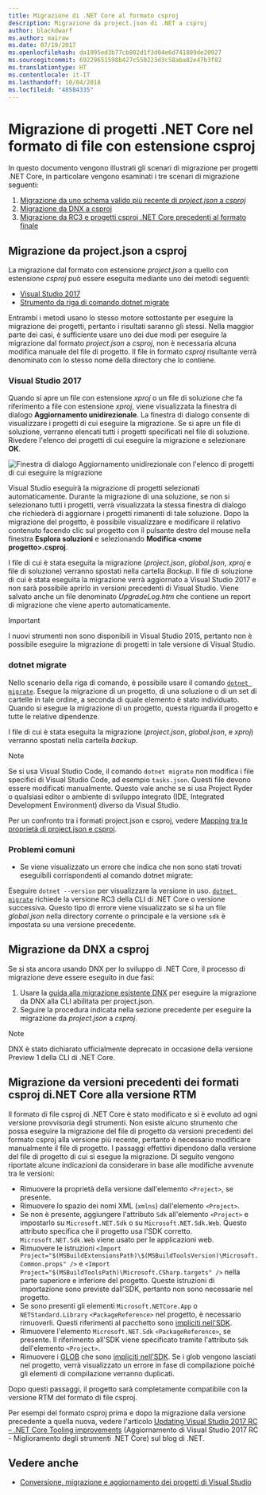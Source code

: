 ```yaml
---
title: Migrazione di .NET Core al formato csproj
description: Migrazione da project.json di .NET a csproj
author: blackdwarf
ms.author: mairaw
ms.date: 07/19/2017
ms.openlocfilehash: da1995ed3b77cb802d1f3d04e6d741809de20927
ms.sourcegitcommit: 69229651598b427c550223d3c58aba82e47b3f82
ms.translationtype: HT
ms.contentlocale: it-IT
ms.lasthandoff: 10/04/2018
ms.locfileid: "48584335"
---
```

# <a name="migrating-net-core-projects-to-the-csproj-format"></a>Migrazione di progetti .NET Core nel formato di file con estensione csproj

In questo documento vengono illustrati gli scenari di migrazione per progetti .NET Core, in particolare vengono esaminati i tre scenari di migrazione seguenti:

1. [Migrazione da uno schema valido più recente di *project.json* a *csproj*](#migration-from-projectjson-to-csproj)
2. [Migrazione da DNX a csproj](#migration-from-dnx-to-csproj)
3. [Migrazione da RC3 e progetti csproj .NET Core precedenti al formato finale](#migration-from-earlier-net-core-csproj-formats-to-rtm-csproj)

## <a name="migration-from-projectjson-to-csproj"></a>Migrazione da project.json a csproj

La migrazione dal formato con estensione *project.json* a quello con estensione *csproj* può essere eseguita mediante uno dei metodi seguenti:

- [Visual Studio 2017](#visual-studio-2017)
- [Strumento da riga di comando dotnet migrate](#dotnet-migrate)

Entrambi i metodi usano lo stesso motore sottostante per eseguire la migrazione dei progetti, pertanto i risultati saranno gli stessi. Nella maggior parte dei casi, è sufficiente usare uno dei due modi per eseguire la migrazione dal formato *project.json* a *csproj*, non è necessaria alcuna modifica manuale del file di progetto. Il file in formato *csproj* risultante verrà denominato con lo stesso nome della directory che lo contiene.

### <a name="visual-studio-2017"></a>Visual Studio 2017

Quando si apre un file con estensione *xproj* o un file di soluzione che fa riferimento a file con estensione *xproj*, viene visualizzata la finestra di dialogo **Aggiornamento unidirezionale**. La finestra di dialogo consente di visualizzare i progetti di cui eseguire la migrazione.
Se si apre un file di soluzione, verranno elencati tutti i progetti specificati nel file di soluzione. Rivedere l'elenco dei progetti di cui eseguire la migrazione e selezionare **OK**.

![Finestra di dialogo Aggiornamento unidirezionale con l'elenco di progetti di cui eseguire la migrazione](media/one-way-upgrade.jpg)

Visual Studio eseguirà la migrazione di progetti selezionati automaticamente. Durante la migrazione di una soluzione, se non si selezionano tutti i progetti, verrà visualizzata la stessa finestra di dialogo che richiederà di aggiornare i progetti rimanenti di tale soluzione. Dopo la migrazione del progetto, è possibile visualizzare e modificare il relativo contenuto facendo clic sul progetto con il pulsante destro del mouse nella finestra **Esplora soluzioni** e selezionando **Modifica \<nome progetto>.csproj**.

I file di cui è stata eseguita la migrazione (*project.json*, *global.json*, *xproj* e file di soluzione) verranno spostati nella cartella *Backup*. Il file di soluzione di cui è stata eseguita la migrazione verrà aggiornato a Visual Studio 2017 e non sarà possibile aprirlo in versioni precedenti di Visual Studio.
Viene salvato anche un file denominato *UpgradeLog.htm* che contiene un report di migrazione che viene aperto automaticamente.

> [!IMPORTANT]
> I nuovi strumenti non sono disponibili in Visual Studio 2015, pertanto non è possibile eseguire la migrazione di progetti in tale versione di Visual Studio.

### <a name="dotnet-migrate"></a>dotnet migrate

Nello scenario della riga di comando, è possibile usare il comando [`dotnet migrate`](../tools/dotnet-migrate.md). Esegue la migrazione di un progetto, di una soluzione o di un set di cartelle in tale ordine, a seconda di quale elemento è stato individuato.
Quando si esegue la migrazione di un progetto, questa riguarda il progetto e tutte le relative dipendenze.

I file di cui è stata eseguita la migrazione (*project.json*, *global.json*, e *xproj*) verranno spostati nella cartella *backup*.

> [!NOTE]
> Se si usa Visual Studio Code, il comando `dotnet migrate` non modifica i file specifici di Visual Studio Code, ad esempio `tasks.json`. Questi file devono essere modificati manualmente.
> Questo vale anche se si usa Project Ryder o qualsiasi editor o ambiente di sviluppo integrato (IDE, Integrated Development Environment) diverso da Visual Studio.

Per un confronto tra i formati project.json e csproj, vedere [Mapping tra le proprietà di project.json e csproj](../tools/project-json-to-csproj.md).

### <a name="common-issues"></a>Problemi comuni

- Se viene visualizzato un errore che indica che non sono stati trovati eseguibili corrispondenti al comando dotnet migrate:

Eseguire `dotnet --version` per visualizzare la versione in uso. [`dotnet migrate`](../tools/dotnet-migrate.md) richiede la versione RC3 della CLI di .NET Core o versione successiva.
Questo tipo di errore viene visualizzato se si ha un file *global.json* nella directory corrente o principale e la versione `sdk` è impostata su una versione precedente.

## <a name="migration-from-dnx-to-csproj"></a>Migrazione da DNX a csproj

Se si sta ancora usando DNX per lo sviluppo di .NET Core, il processo di migrazione deve essere eseguito in due fasi:

1. Usare la [guida alla migrazione esistente DNX](from-dnx.md) per eseguire la migrazione da DNX alla CLI abilitata per project.json.
2. Seguire la procedura indicata nella sezione precedente per eseguire la migrazione da *project.json* a *csproj*.  

> [!NOTE]
> DNX è stato dichiarato ufficialmente deprecato in occasione della versione Preview 1 della CLI di .NET Core.

## <a name="migration-from-earlier-net-core-csproj-formats-to-rtm-csproj"></a>Migrazione da versioni precedenti dei formati csproj di.NET Core alla versione RTM

Il formato di file csproj di .NET Core è stato modificato e si è evoluto ad ogni versione provvisoria degli strumenti. Non esiste alcuno strumento che possa eseguire la migrazione del file di progetto da versioni precedenti del formato csproj alla versione più recente, pertanto è necessario modificare manualmente il file di progetto. I passaggi effettivi dipendono dalla versione del file di progetto di cui si esegue la migrazione. Di seguito vengono riportate alcune indicazioni da considerare in base alle modifiche avvenute tra le versioni:

* Rimuovere la proprietà della versione dall'elemento `<Project>`, se presente.
* Rimuovere lo spazio dei nomi XML (`xmlns`) dall'elemento `<Project>`.
* Se non è presente, aggiungere l'attributo `Sdk` all'elemento `<Project>` e impostarlo su `Microsoft.NET.Sdk` o su `Microsoft.NET.Sdk.Web`. Questo attributo specifica che il progetto usa l'SDK corretto. `Microsoft.NET.Sdk.Web` viene usato per le applicazioni web.
* Rimuovere le istruzioni `<Import Project="$(MSBuildExtensionsPath)\$(MSBuildToolsVersion)\Microsoft.Common.props" />` e `<Import Project="$(MSBuildToolsPath)\Microsoft.CSharp.targets" />` nella parte superiore e inferiore del progetto. Queste istruzioni di importazione sono previste dall'SDK, pertanto non sono necessarie nel progetto.
* Se sono presenti gli elementi `Microsoft.NETCore.App` o `NETStandard.Library` `<PackageReference>` nel progetto, è necessario rimuoverli. Questi riferimenti al pacchetto sono [impliciti nell'SDK](https://aka.ms/sdkimplicitrefs).
* Rimuovere l'elemento `Microsoft.NET.Sdk` `<PackageReference>`, se presente. Il riferimento all'SDK viene specificato tramite l'attributo `Sdk` dell'elemento `<Project>`.
* Rimuovere i [GLOB](https://en.wikipedia.org/wiki/Glob_(programming)) che sono [impliciti nell'SDK](../tools/csproj.md#default-compilation-includes-in-net-core-projects). Se i glob vengono lasciati nel progetto, verrà visualizzato un errore in fase di compilazione poiché gli elementi di compilazione verranno duplicati.

Dopo questi passaggi, il progetto sarà completamente compatibile con la versione RTM del formato di file csproj.

Per esempi del formato csproj prima e dopo la migrazione dalla versione precedente a quella nuova, vedere l'articolo [Updating Visual Studio 2017 RC – .NET Core Tooling improvements](https://blogs.msdn.microsoft.com/dotnet/2016/12/12/updating-visual-studio-2017-rc-net-core-tooling-improvements/) (Aggiornamento di Visual Studio 2017 RC - Miglioramento degli strumenti .NET Core) sul blog di .NET.

## <a name="see-also"></a>Vedere anche

- [Conversione, migrazione e aggiornamento dei progetti di Visual Studio](/visualstudio/porting/port-migrate-and-upgrade-visual-studio-projects)
